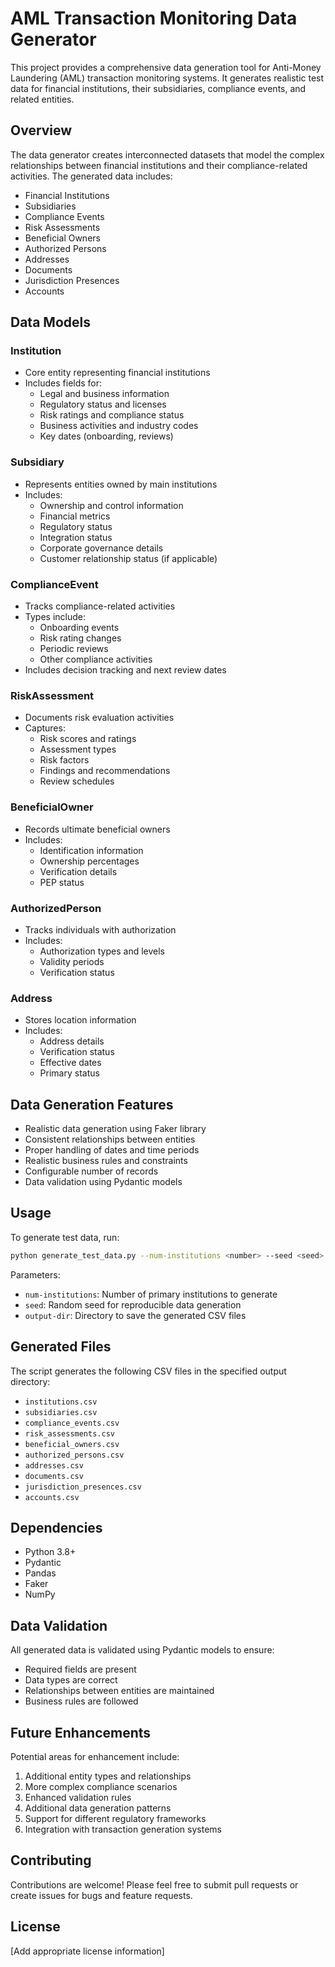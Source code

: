 # AML Transaction Monitoring Data Generator

This project provides a comprehensive data generation tool for Anti-Money Laundering (AML) transaction monitoring systems. It generates realistic test data for financial institutions, their subsidiaries, compliance events, and related entities.

## Overview

The data generator creates interconnected datasets that model the complex relationships between financial institutions and their compliance-related activities. The generated data includes:

- Financial Institutions
- Subsidiaries
- Compliance Events
- Risk Assessments
- Beneficial Owners
- Authorized Persons
- Addresses
- Documents
- Jurisdiction Presences
- Accounts

## Data Models

### Institution
- Core entity representing financial institutions
- Includes fields for:
  - Legal and business information
  - Regulatory status and licenses
  - Risk ratings and compliance status
  - Business activities and industry codes
  - Key dates (onboarding, reviews)

### Subsidiary
- Represents entities owned by main institutions
- Includes:
  - Ownership and control information
  - Financial metrics
  - Regulatory status
  - Integration status
  - Corporate governance details
  - Customer relationship status (if applicable)

### ComplianceEvent
- Tracks compliance-related activities
- Types include:
  - Onboarding events
  - Risk rating changes
  - Periodic reviews
  - Other compliance activities
- Includes decision tracking and next review dates

### RiskAssessment
- Documents risk evaluation activities
- Captures:
  - Risk scores and ratings
  - Assessment types
  - Risk factors
  - Findings and recommendations
  - Review schedules

### BeneficialOwner
- Records ultimate beneficial owners
- Includes:
  - Identification information
  - Ownership percentages
  - Verification details
  - PEP status

### AuthorizedPerson
- Tracks individuals with authorization
- Includes:
  - Authorization types and levels
  - Validity periods
  - Verification status

### Address
- Stores location information
- Includes:
  - Address details
  - Verification status
  - Effective dates
  - Primary status

## Data Generation Features

- Realistic data generation using Faker library
- Consistent relationships between entities
- Proper handling of dates and time periods
- Realistic business rules and constraints
- Configurable number of records
- Data validation using Pydantic models

## Usage

To generate test data, run:

```bash
python generate_test_data.py --num-institutions <number> --seed <seed> --output-dir <directory>
```

Parameters:
- `num-institutions`: Number of primary institutions to generate
- `seed`: Random seed for reproducible data generation
- `output-dir`: Directory to save the generated CSV files

## Generated Files

The script generates the following CSV files in the specified output directory:
- `institutions.csv`
- `subsidiaries.csv`
- `compliance_events.csv`
- `risk_assessments.csv`
- `beneficial_owners.csv`
- `authorized_persons.csv`
- `addresses.csv`
- `documents.csv`
- `jurisdiction_presences.csv`
- `accounts.csv`

## Dependencies

- Python 3.8+
- Pydantic
- Pandas
- Faker
- NumPy

## Data Validation

All generated data is validated using Pydantic models to ensure:
- Required fields are present
- Data types are correct
- Relationships between entities are maintained
- Business rules are followed

## Future Enhancements

Potential areas for enhancement include:
1. Additional entity types and relationships
2. More complex compliance scenarios
3. Enhanced validation rules
4. Additional data generation patterns
5. Support for different regulatory frameworks
6. Integration with transaction generation systems

## Contributing

Contributions are welcome! Please feel free to submit pull requests or create issues for bugs and feature requests.

## License

[Add appropriate license information]
